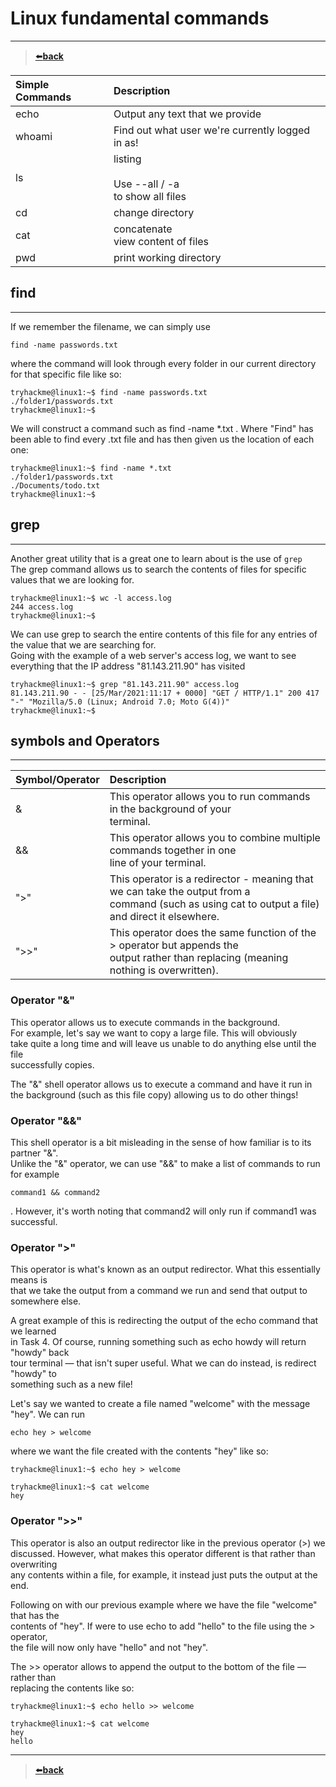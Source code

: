# Linux fundamental commands

---
>[⬅️**back**](./README.md)

| Simple Commands | Description                                            |
|:----------------|:-------------------------------------------------------|
| echo            | Output any text that we provide                        |
| whoami          | Find out what user we're currently logged in as!       |
| ls              | listing <br><br> Use --all / -a <br> to show all files |
| cd              | change directory                                       |
| cat             | concatenate<br> view content of files                  |
| pwd             | print working directory                                |

## find

---
If we remember the filename, we can simply use  

```find -name passwords.txt```  

where the command will look through every folder in our current directory for that specific file like so:  
  
```
tryhackme@linux1:~$ find -name passwords.txt 
./folder1/passwords.txt
tryhackme@linux1:~$
```  

We will construct a command such as find -name *.txt . Where "Find" has been able to find every .txt file and has then given us the location of each one:

```
tryhackme@linux1:~$ find -name *.txt 
./folder1/passwords.txt  
./Documents/todo.txt  
tryhackme@linux1:~$
```

## grep

---
Another great utility that is a great one to learn about is the use of ```grep```  
The grep command allows us to search the contents of files for specific values that we are looking for.

```
tryhackme@linux1:~$ wc -l access.log
244 access.log
tryhackme@linux1:~$
```

We can use grep to search the entire contents of this file for any entries of the value that we are searching for.  
Going with the example of a web server's access log, we want to see everything that the IP address "81.143.211.90" has visited  
```
tryhackme@linux1:~$ grep "81.143.211.90" access.log
81.143.211.90 - - [25/Mar/2021:11:17 + 0000] "GET / HTTP/1.1" 200 417 "-" "Mozilla/5.0 (Linux; Android 7.0; Moto G(4))"  
tryhackme@linux1:~$
```

## symbols and Operators

---
| Symbol/Operator   | Description                                                                                                                                             |
|:------------------|:--------------------------------------------------------------------------------------------------------------------------------------------------------|
| &                 | This operator allows you to run commands in the background of your  <br/> terminal.                                                                     |
| &&                | This operator allows you to combine multiple commands together in one  <br/> line of your terminal.                                                     |
| ">"               | This operator is a redirector - meaning that we can take the output from a  <br/> command (such as using cat to output a file) and direct it elsewhere. |
| ">>"              | This operator does the same function of the > operator but appends the  <br/> output rather than replacing (meaning nothing is overwritten).            |

### Operator "&"

This operator allows us to execute commands in the background.  
For example, let's say we want to copy a large file. This will obviously  
take quite a long time and will leave us unable to do anything else until the file  
successfully copies.

The "&" shell operator allows us to execute a command and have it run in the background (such as this file copy) allowing us to do other things!



### Operator "&&"

This shell operator is a bit misleading in the sense of how familiar is to its partner "&".  
Unlike the "&" operator, we can use "&&" to make a list of commands to run for example
```
command1 && command2
```
. However, it's worth noting that command2 will only run if command1 was successful.

### Operator ">"

This operator is what's known as an output redirector. What this essentially means is  
that we take the output from a command we run and send that output to somewhere else.


A great example of this is redirecting the output of the echo command that we learned  
in Task 4. Of course, running something such as echo howdy will return "howdy" back  
tour terminal — that isn't super useful. What we can do instead, is redirect "howdy" to  
something such as a new file!

Let's say we wanted to create a file named "welcome" with the message "hey". We can run
```
echo hey > welcome
```
where we want the file created with the contents "hey" like so:
```
tryhackme@linux1:~$ echo hey > welcome
```

```
tryhackme@linux1:~$ cat welcome 
hey
```

### Operator ">>"

This operator is also an output redirector like in the previous operator (>) we  
discussed. However, what makes this operator different is that rather than overwriting  
any contents within a file, for example, it instead just puts the output at the end.

Following on with our previous example where we have the file "welcome" that has the  
contents of "hey". If were to use echo to add "hello" to the file using the > operator,  
the file will now only have "hello" and not "hey".

The >> operator allows to append the output to the bottom of the file — rather than  
replacing the contents like so:

```
tryhackme@linux1:~$ echo hello >> welcome
```

```
tryhackme@linux1:~$ cat welcome 
hey 
hello
```

---
>[⬅️**back**](./README.md)